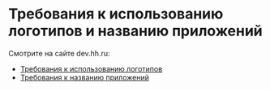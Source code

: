 # Требования к использованию логотипов и названию приложений

Смотрите на сайте dev.hh.ru:
* [Требования к использованию логотипов](https://dev.hh.ru/articles/logos)
* [Требования к названию приложений](https://dev.hh.ru/articles/apps)

